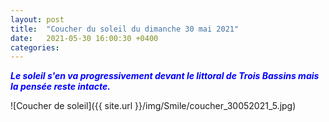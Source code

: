 ```yaml
---
layout: post
title:  "Coucher du soleil du dimanche 30 mai 2021"
date:   2021-05-30 16:00:30 +0400
categories: 
---
```


<span style="color: blue">***Le soleil s'en va progressivement devant le littoral de Trois Bassins mais la pensée reste intacte.***</span>

![Coucher de soleil]({{ site.url }}/img/Smile/coucher_30052021_5.jpg)